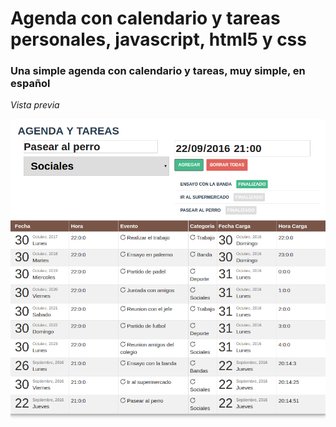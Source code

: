 # Agenda con calendario y tareas personales, javascript, html5 y css

### Una simple agenda con calendario y tareas, muy simple, en español


 *Vista previa*

 ![Vista previa](https://raw.githubusercontent.com/hernanofx/todo2/master/public/imagenes/Preview.png)
